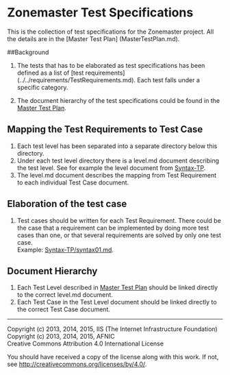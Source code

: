 # Zonemaster Test Specifications

This is the collection of test specifications for the Zonemaster
project. All the details are in the [Master Test Plan]
(MasterTestPlan.md).


##Background

1. The tests that has to be elaborated as test specifications has been
   defined as a list of [test requirements]
   (../../requirements/TestRequirements.md). Each test falls under a
   specific category.

2. The document hierarchy of the test specifications could be found in
   the [Master Test Plan](MasterTestPlan.md).

## Mapping the Test Requirements to Test Case

1. Each test level has been separated into a separate directory below
   this directory.
2. Under each test level directory there is a level.md document
   describing the test level. See for example the level document from
   [Syntax-TP](Syntax-TP/level.md).
3. The level.md document describes the mapping from Test Requirement
   to each individual Test Case document.

## Elaboration of the test case

1. Test cases should be written for each Test Requirement. There could
   be the case that a requirement can be implemented by doing more test
   cases than one, or that several requirements are solved by only one
   test case.  
   Example: [Syntax-TP/syntax01.md](Syntax-TP/syntax01.md).

## Document Hierarchy

1. Each Test Level described in [Master Test Plan](MasterTestPlan.md)
   should be linked directly to the correct level.md document.
2. Each Test Case in the Test Level document should be linked directly
   to the correct Test Case document.

-------

Copyright (c) 2013, 2014, 2015, IIS (The Internet Infrastructure Foundation)  
Copyright (c) 2013, 2014, 2015, AFNIC  
Creative Commons Attribution 4.0 International License

You should have received a copy of the license along with this
work.  If not, see <http://creativecommons.org/licenses/by/4.0/>.
